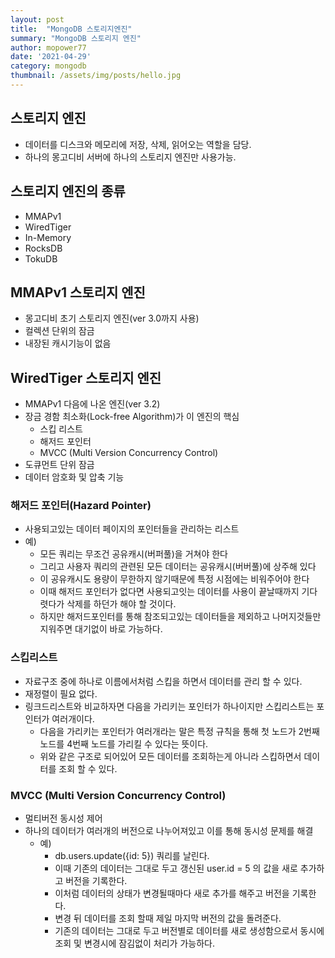 ```yaml
---
layout: post
title:  "MongoDB 스토리지엔진"
summary: "MongoDB 스토리지 엔진"
author: mopower77
date: '2021-04-29'
category: mongodb
thumbnail: /assets/img/posts/hello.jpg
---
```

  
## 스토리지 엔진
 - 데이터를 디스크와 메모리에 저장, 삭제, 읽어오는 역할을 담당.
 - 하나의 몽고디비 서버에 하나의 스토리지 엔진만 사용가능.

## 스토리지 엔진의 종류
 - MMAPv1
 - WiredTiger
 - In-Memory
 - RocksDB
 - TokuDB


## MMAPv1 스토리지 엔진
 - 몽고디비 초기 스토리지 엔진(ver 3.0까지 사용)
 - 컬렉션 단위의 잠금
 - 내장된 캐시기능이 없음

## WiredTiger 스토리지 엔진
 - MMAPv1 다음에 나온 엔진(ver 3.2)
 - 장금 경함 최소화(Lock-free Algorithm)가 이 엔진의 핵심
   - 스킵 리스트
   - 해저드 포인터
   - MVCC (Multi Version Concurrency Control) 
 - 도큐먼트 단위 잠금
 - 데이터 암호화 및 압축 기능

### 해저드 포인터(Hazard Pointer)
 - 사용되고있는 데이터 페이지의 포인터들을 관리하는 리스트
 - 예)
   - 모든 쿼리는 무조건 공유캐시(버퍼풀)을 거쳐야 한다
   - 그리고 사용자 쿼리의 관련된 모든 데이터는 공유캐시(버버풀)에 상주해 있다
   - 이 공유캐시도 용량이 무한하지 않기때문에 특정 시점에는 비워주어야 한다
   - 이때 해저드 포인터가 없다면 사용되고잇는 데이터를 사용이 끝날때까지 기다렷다가 삭제를 하던가 해야 할 것이다.
   - 하지만 해저드포인터를 통해 참조되고있는 데이터들을 제외하고 나머지것들만 지워주면 대기없이 바로 가능하다.

### 스킵리스트
 - 자료구조 중에 하나로 이름에서처럼 스킵을 하면서 데이터를 관리 할 수 있다.
 - 재정렬이 필요 없다.  
 - 링크드리스트와 비교하자면 다음을 가리키는 포인터가 하나이지만 스킵리스트는 포인터가 여러개이다.
   - 다음을 가리키는 포인터가 여러개라는 말은 특정 규칙을 통해 첫 노드가 2번째노드를 4번째 노드를 가리킬 수 있다는 뜻이다.
   - 위와 같은 구조로 되어있어 모든 데이터를 조회하는게 아니라 스킵하면서 데이터를 조회 할 수 있다.

### MVCC (Multi Version Concurrency Control)
- 멀티버전 동시성 제어
- 하나의 데이터가 여러개의 버전으로 나누어져있고 이를 통해 동시성 문제를 해결  
  - 예)
    - db.users.update({id: 5}) 쿼리를 날린다.
    - 이때 기존의 데이터는 그대로 두고 갱신된 user.id = 5 의 값을 새로 추가하고 버전을 기록한다.  
    - 이처럼 데이터의 상태가 변경될때마다 새로 추가를 해주고 버전을 기록한다.
    - 변경 뒤 데이터를 조회 할때 제일 마지막 버전의 값을 돌려준다.
    - 기존의 데이터는 그대로 두고 버전별로 데이터를 새로 생성함으로서 동시에 조회 및 변경시에 잠김없이 처리가 가능하다.
    
